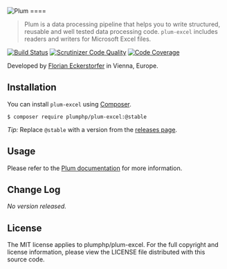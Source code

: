 <img src="https://florian.ec/img/plum/logo.png" alt="Plum">
====

> Plum is a data processing pipeline that helps you to write structured, reusable and well tested data processing code.
> `plum-excel` includes readers and writers for Microsoft Excel files.

[![Build Status](https://img.shields.io/travis/plumphp/plum-excel.svg?style=flat)](https://travis-ci.org/plumphp/plum-excel)
[![Scrutinizer Code Quality](https://img.shields.io/scrutinizer/g/plumphp/plum-excel.svg?style=flat)](https://scrutinizer-ci.com/g/plumphp/plum-excel/?branch=master)
[![Code Coverage](https://img.shields.io/scrutinizer/coverage/g/plumphp/plum-excel.svg?style=flat)](https://scrutinizer-ci.com/g/plumphp/plum-excel/?branch=master)

Developed by [Florian Eckerstorfer](https://florian.ec) in Vienna, Europe.


Installation
------------

You can install `plum-excel` using [Composer](http://getcomposer.org).

```shell
$ composer require plumphp/plum-excel:@stable
```

*Tip:* Replace `@stable` with a version from the [releases page](https://github.com/plumphp/plum-excel/releases).


Usage
-----

Please refer to the [Plum documentation](https://github.com/plumphp/plum/blob/master/docs/index.md) for more 
information.


Change Log
----------

*No version released.*


License
-------

The MIT license applies to plumphp/plum-excel. For the full copyright and license information,
please view the LICENSE file distributed with this source code.

